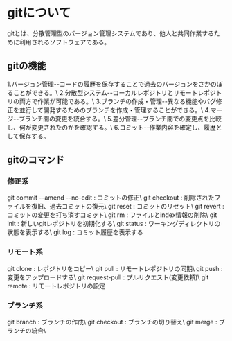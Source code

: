 # gitについて
gitとは、分散管理型のバージョン管理システムであり、他人と共同作業するために利用されるソフトウェアである。
## gitの機能
1.バージョン管理--コードの履歴を保存することで過去のバージョンをさかのぼることができる。\\
2.分散型システム--ローカルレポジトリとリモートレポジトリの両方で作業が可能である。\\
3.ブランチの作成・管理--異なる機能やバグ修正を並行して開発するためのブランチを作成・管理することができる。\\
4.マージ--ブランチ間の変更を統合する。\\
5.差分管理--ブランチ間での変更点を比較し、何が変更されたのかを確認する。\\
6.コミット--作業内容を確定し、履歴として保存する。

## gitのコマンド
### 修正系
git commit --amend --no-edit : コミットの修正\\
git checkout : 削除されたファイルを復旧、過去コミットの復元\\
git reset : コミットのリセット\\
git revert : コミットの変更を打ち消すコミット\\
git rm : ファイルとindex情報の削除\\
git init : 新しいgitレポジトリを初期化する\\
git status : ワーキングディレクトリの状態を表示する\\
git log : コミット履歴を表示する

### リモート系
git clone : レポジトリをコピー\\
git pull : リモートレポジトリの同期\\
git push : 変更をアップロードする\\
git request-pull : プルリクエスト(変更依頼)\\
git remote : リモートレポジトリの設定

### ブランチ系
git branch : ブランチの作成\\
git checkout : ブランチの切り替え\\
git merge : ブランチの統合\\